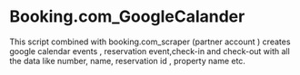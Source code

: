 # Booking.com_GoogleCalander
This script combined with booking.com_scraper (partner account ) creates google calendar events , reservation event,check-in and check-out with all the data like number, name, reservation id , property name etc.  

